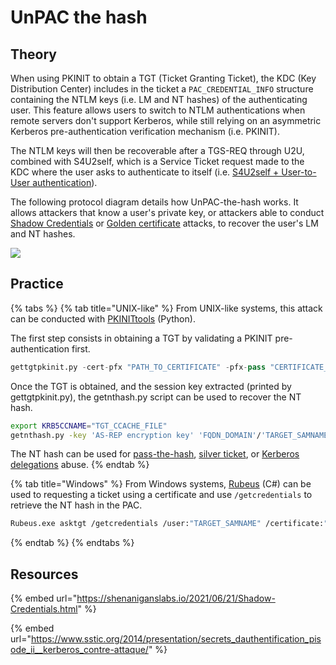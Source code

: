 # UnPAC the hash

## Theory

When using PKINIT to obtain a TGT (Ticket Granting Ticket), the KDC (Key Distribution Center) includes in the ticket a `PAC_CREDENTIAL_INFO` structure containing the NTLM keys (i.e. LM and NT hashes) of the authenticating user. This feature allows users to switch to NTLM authentications when remote servers don't support Kerberos, while still relying on an asymmetric Kerberos pre-authentication verification mechanism (i.e. PKINIT).

The NTLM keys will then be recoverable after a TGS-REQ through U2U, combined with S4U2self, which is a Service Ticket request made to the KDC where the user asks to authenticate to itself (i.e. [S4U2self + User-to-User authentication](./#s4u2self-+-u2u)).

The following protocol diagram details how UnPAC-the-hash works. It allows attackers that know a user's private key, or attackers able to conduct [Shadow Credentials](shadow-credentials.md) or [Golden certificate](../../persistence/golden-certificate.md) attacks, to recover the user's LM and NT hashes.

![](../../../.gitbook/assets/UnPAC-the-hash.png)

## Practice

{% tabs %}
{% tab title="UNIX-like" %}
From UNIX-like systems, this attack can be conducted with [PKINITtools](https://github.com/dirkjanm/PKINITtools) (Python).

The first step consists in obtaining a TGT by validating a PKINIT pre-authentication first.

```python
gettgtpkinit.py -cert-pfx "PATH_TO_CERTIFICATE" -pfx-pass "CERTIFICATE_PASSWORD" "FQDN_DOMAIN/TARGET_SAMNAME" "TGT_CCACHE_FILE"
```

Once the TGT is obtained, and the session key extracted (printed by gettgtpkinit.py), the getnthash.py script can be used to recover the NT hash.

```bash
export KRB5CCNAME="TGT_CCACHE_FILE"
getnthash.py -key 'AS-REP encryption key' 'FQDN_DOMAIN'/'TARGET_SAMNAME'
```

The NT hash can be used for [pass-the-hash](../ntlm/pth.md), [silver ticket](forged-tickets/#silver-ticket), or [Kerberos delegations](delegations/) abuse.
{% endtab %}

{% tab title="Windows" %}
From Windows systems, [Rubeus](https://github.com/GhostPack/Rubeus) (C#) can be used to requesting a ticket using a certificate and use `/getcredentials` to retrieve the NT hash in the PAC.

```bash
Rubeus.exe asktgt /getcredentials /user:"TARGET_SAMNAME" /certificate:"BASE64_CERTIFICATE" /password:"CERTIFICATE_PASSWORD" /domain:"FQDN_DOMAIN" /dc:"DOMAIN_CONTROLLER" /show
```
{% endtab %}
{% endtabs %}

## Resources

{% embed url="https://shenaniganslabs.io/2021/06/21/Shadow-Credentials.html" %}

{% embed url="https://www.sstic.org/2014/presentation/secrets_dauthentification_pisode_ii__kerberos_contre-attaque/" %}

